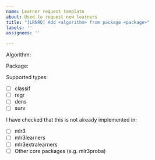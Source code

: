 ```yaml
---
name: Learner request template
about: Used to request new learners
title: "[LRNRQ] Add <algorithm> from package <package>"
labels: ''
assignees: ''

---
```


Algorithm: <Random Forest>

Package: <randomForest>

Supported types:

* [ ] classif
* [ ] regr
* [ ] dens
* [ ] surv

I have checked that this is not already implemented in:

  * [ ] mlr3
  * [ ] mlr3learners
  * [ ] mlr3extralearners
  * [ ] Other core packages (e.g. mlr3proba)
